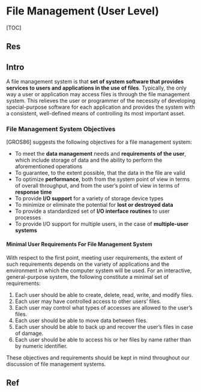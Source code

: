 # File Management (User Level)

[TOC]



## Res


## Intro
A file management system is that **set of system software that provides services to users and applications in the use of files**. Typically, the only way a user or application may access files is through the file management system. This relieves the user or programmer of the necessity of developing special-purpose software for each application and provides the system with a consistent, well-defined means of controlling its most important asset.


### File Management System Objectives
[GROS86] suggests the following objectives for a file management system:
- To meet the **data management** needs and **requirements of the user**, which include storage of data and the ability to perform the aforementioned operations
- To guarantee, to the extent possible, that the data in the file are valid
- To optimize **performance**, both from the system point of view in terms of overall throughput, and from the user’s point of view in terms of **response time**
- To provide **I/O support** for a variety of storage device types
- To minimize or eliminate the potential for **lost or destroyed data**
- To provide a standardized set of **I/O interface routines** to user processes
- To provide I/O support for multiple users, in the case of **multiple-user systems**
#### Minimal User Requirements For File Management System
With respect to the first point, meeting user requirements, the extent of such requirements depends on the variety of applications and the environment in which the computer system will be used. For an interactive, general-purpose system, the following constitute a minimal set of requirements:
1. Each user should be able to create, delete, read, write, and modify files.
2. Each user may have controlled access to other users’ files.
3. Each user may control what types of accesses are allowed to the user’s files.
4. Each user should be able to move data between files.
5. Each user should be able to back up and recover the user’s files in case of damage.
6. Each user should be able to access his or her files by name rather than by numeric identifier.

These objectives and requirements should be kept in mind throughout our discussion of file management systems.



## Ref
[👍 Linux Cygwin知识库（二）：目录、文件及基本操作]: https://silaoa.github.io/2019/2019-05-04-Linux%20Cygwin知识库（二）：目录、文件及基本操作.html

